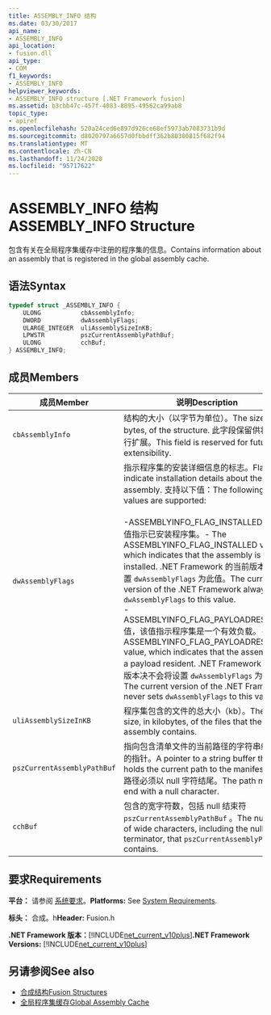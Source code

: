 ```yaml
---
title: ASSEMBLY_INFO 结构
ms.date: 03/30/2017
api_name:
- ASSEMBLY_INFO
api_location:
- fusion.dll
api_type:
- COM
f1_keywords:
- ASSEMBLY_INFO
helpviewer_keywords:
- ASSEMBLY_INFO structure [.NET Framework fusion]
ms.assetid: b3cbb47c-457f-4083-8895-49562ca99ab8
topic_type:
- apiref
ms.openlocfilehash: 520a24ced6e897d926ce68ef5973ab7083731b9d
ms.sourcegitcommit: d8020797a6657d0fbbdff362b80300815f682f94
ms.translationtype: MT
ms.contentlocale: zh-CN
ms.lasthandoff: 11/24/2020
ms.locfileid: "95717622"
---
```

# <a name="assembly_info-structure"></a><span data-ttu-id="b412f-102">ASSEMBLY_INFO 结构</span><span class="sxs-lookup"><span data-stu-id="b412f-102">ASSEMBLY_INFO Structure</span></span>

<span data-ttu-id="b412f-103">包含有关在全局程序集缓存中注册的程序集的信息。</span><span class="sxs-lookup"><span data-stu-id="b412f-103">Contains information about an assembly that is registered in the global assembly cache.</span></span>  
  
## <a name="syntax"></a><span data-ttu-id="b412f-104">语法</span><span class="sxs-lookup"><span data-stu-id="b412f-104">Syntax</span></span>  
  
```cpp  
typedef struct _ASSEMBLY_INFO {  
    ULONG           cbAssemblyInfo;  
    DWORD           dwAssemblyFlags;  
    ULARGE_INTEGER  uliAssemblySizeInKB;  
    LPWSTR          pszCurrentAssemblyPathBuf;  
    ULONG           cchBuf;  
} ASSEMBLY_INFO;  
```  
  
## <a name="members"></a><span data-ttu-id="b412f-105">成员</span><span class="sxs-lookup"><span data-stu-id="b412f-105">Members</span></span>  
  
|<span data-ttu-id="b412f-106">成员</span><span class="sxs-lookup"><span data-stu-id="b412f-106">Member</span></span>|<span data-ttu-id="b412f-107">说明</span><span class="sxs-lookup"><span data-stu-id="b412f-107">Description</span></span>|  
|------------|-----------------|  
|`cbAssemblyInfo`|<span data-ttu-id="b412f-108">结构的大小（以字节为单位）。</span><span class="sxs-lookup"><span data-stu-id="b412f-108">The size, in bytes, of the structure.</span></span> <span data-ttu-id="b412f-109">此字段保留供将来进行扩展。</span><span class="sxs-lookup"><span data-stu-id="b412f-109">This field is reserved for future extensibility.</span></span>|  
|`dwAssemblyFlags`|<span data-ttu-id="b412f-110">指示程序集的安装详细信息的标志。</span><span class="sxs-lookup"><span data-stu-id="b412f-110">Flags that indicate installation details about the assembly.</span></span> <span data-ttu-id="b412f-111">支持以下值：</span><span class="sxs-lookup"><span data-stu-id="b412f-111">The following values are supported:</span></span><br /><br /> <span data-ttu-id="b412f-112">-ASSEMBLYINFO_FLAG_INSTALLED 值，该值指示已安装程序集。</span><span class="sxs-lookup"><span data-stu-id="b412f-112">-   The ASSEMBLYINFO_FLAG_INSTALLED value, which indicates that the assembly is installed.</span></span> <span data-ttu-id="b412f-113">.NET Framework 的当前版本始终设置 `dwAssemblyFlags` 为此值。</span><span class="sxs-lookup"><span data-stu-id="b412f-113">The current version of the .NET Framework always sets `dwAssemblyFlags` to this value.</span></span><br /><span data-ttu-id="b412f-114">-ASSEMBLYINFO_FLAG_PAYLOADRESIDENT 值，该值指示程序集是一个有效负载。</span><span class="sxs-lookup"><span data-stu-id="b412f-114">-   The ASSEMBLYINFO_FLAG_PAYLOADRESIDENT value, which indicates that the assembly is a payload resident.</span></span> <span data-ttu-id="b412f-115">.NET Framework 的当前版本决不会将设置 `dwAssemblyFlags` 为此值。</span><span class="sxs-lookup"><span data-stu-id="b412f-115">The current version of the .NET Framework never sets `dwAssemblyFlags` to this value.</span></span>|  
|`uliAssemblySizeInKB`|<span data-ttu-id="b412f-116">程序集包含的文件的总大小（kb）。</span><span class="sxs-lookup"><span data-stu-id="b412f-116">The total size, in kilobytes, of the files that the assembly contains.</span></span>|  
|`pszCurrentAssemblyPathBuf`|<span data-ttu-id="b412f-117">指向包含清单文件的当前路径的字符串缓冲区的指针。</span><span class="sxs-lookup"><span data-stu-id="b412f-117">A pointer to a string buffer that holds the current path to the manifest file.</span></span> <span data-ttu-id="b412f-118">路径必须以 null 字符结尾。</span><span class="sxs-lookup"><span data-stu-id="b412f-118">The path must end with a null character.</span></span>|  
|`cchBuf`|<span data-ttu-id="b412f-119">包含的宽字符数，包括 null 结束符 `pszCurrentAssemblyPathBuf` 。</span><span class="sxs-lookup"><span data-stu-id="b412f-119">The number of wide characters, including the null terminator, that `pszCurrentAssemblyPathBuf` contains.</span></span>|  
  
## <a name="requirements"></a><span data-ttu-id="b412f-120">要求</span><span class="sxs-lookup"><span data-stu-id="b412f-120">Requirements</span></span>  

 <span data-ttu-id="b412f-121">**平台：** 请参阅 [系统要求](../../get-started/system-requirements.md)。</span><span class="sxs-lookup"><span data-stu-id="b412f-121">**Platforms:** See [System Requirements](../../get-started/system-requirements.md).</span></span>  
  
 <span data-ttu-id="b412f-122">**标头：** 合成。h</span><span class="sxs-lookup"><span data-stu-id="b412f-122">**Header:** Fusion.h</span></span>  
  
 <span data-ttu-id="b412f-123">**.NET Framework 版本：**[!INCLUDE[net_current_v10plus](../../../../includes/net-current-v10plus-md.md)]</span><span class="sxs-lookup"><span data-stu-id="b412f-123">**.NET Framework Versions:** [!INCLUDE[net_current_v10plus](../../../../includes/net-current-v10plus-md.md)]</span></span>  
  
## <a name="see-also"></a><span data-ttu-id="b412f-124">另请参阅</span><span class="sxs-lookup"><span data-stu-id="b412f-124">See also</span></span>

- [<span data-ttu-id="b412f-125">合成结构</span><span class="sxs-lookup"><span data-stu-id="b412f-125">Fusion Structures</span></span>](fusion-structures.md)
- [<span data-ttu-id="b412f-126">全局程序集缓存</span><span class="sxs-lookup"><span data-stu-id="b412f-126">Global Assembly Cache</span></span>](../../app-domains/gac.md)
